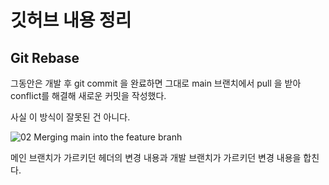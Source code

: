 # 깃허브 내용 정리

## Git Rebase

그동안은 개발 후 git commit 을 완료하면 그대로 main 브랜치에서 pull 을 받아 conflict를 해결해 새로운 커밋을 작성했다.

사실 이 방식이 잘못된 건 아니다. 

![02 Merging main into the feature branh](https://github.com/user-attachments/assets/8e88d11d-4f65-4f07-a342-f8c41a3bf056)

메인 브랜치가 가르키던 헤더의 변경 내용과 개발 브랜치가 가르키던 변경 내용을 합친다. 
